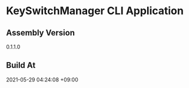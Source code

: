 KeySwitchManager CLI Application
==============================

## Assembly Version

0.1.1.0

## Build At

2021-05-29 04:24:08 +09:00
